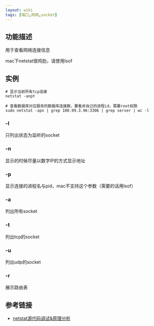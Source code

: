 ```yaml
---
layout: wiki
tags: [端口,网络,socket]
---
```


## 功能描述

用于查看网络连接信息

mac下netstat很鸡肋，请使用lsof


## 实例

```shell
# 显示当前所有tcp连接
netstat -anpt

# 查看数据库对应服务的数据库连接数，要看非自己的进程id，需要root权限
sudo netstat -apn | grep 100.99.3.96:3306 | grep server | wc -l
```

### -l

只列出状态为监听的socket

### -n

显示的时候尽量以数字IP的方式显示地址

### -p

显示连接的进程名与pid，mac不支持这个参数（需要的话用lsof）

### -a

列出所有socket

### -t

列出tcp的socket

### -u

列出udp的socket

### -r

展示路由表


## 参考链接

* [netstat源代码调试&原理分析](https://blog.spoock.com/2019/05/26/netstat-learn/)
